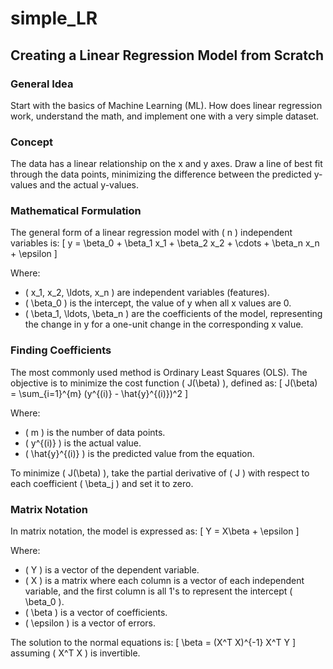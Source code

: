 # simple_LR
## Creating a Linear Regression Model from Scratch

### General Idea
Start with the basics of Machine Learning (ML). How does linear regression work, understand the math, and implement one with a very simple dataset.

### Concept
The data has a linear relationship on the x and y axes. Draw a line of best fit through the data points, minimizing the difference between the predicted y-values and the actual y-values.

### Mathematical Formulation
The general form of a linear regression model with \( n \) independent variables is:
\[ y = \beta_0 + \beta_1 x_1 + \beta_2 x_2 + \cdots + \beta_n x_n + \epsilon \]

Where:
- \( x_1, x_2, \ldots, x_n \) are independent variables (features).
- \( \beta_0 \) is the intercept, the value of y when all x values are 0.
- \( \beta_1, \ldots, \beta_n \) are the coefficients of the model, representing the change in y for a one-unit change in the corresponding x value.

### Finding Coefficients
The most commonly used method is Ordinary Least Squares (OLS). The objective is to minimize the cost function \( J(\beta) \), defined as:
\[ J(\beta) = \sum_{i=1}^{m} (y^{(i)} - \hat{y}^{(i)})^2 \]

Where:
- \( m \) is the number of data points.
- \( y^{(i)} \) is the actual value.
- \( \hat{y}^{(i)} \) is the predicted value from the equation.

To minimize \( J(\beta) \), take the partial derivative of \( J \) with respect to each coefficient \( \beta_j \) and set it to zero.

### Matrix Notation
In matrix notation, the model is expressed as:
\[ Y = X\beta + \epsilon \]

Where:
- \( Y \) is a vector of the dependent variable.
- \( X \) is a matrix where each column is a vector of each independent variable, and the first column is all 1's to represent the intercept \( \beta_0 \).
- \( \beta \) is a vector of coefficients.
- \( \epsilon \) is a vector of errors.

The solution to the normal equations is:
\[ \beta = (X^T X)^{-1} X^T Y \]
assuming \( X^T X \) is invertible.
